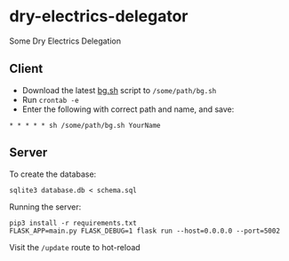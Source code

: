 # dry-electrics-delegator
Some Dry Electrics Delegation

## Client

- Download the latest [bg.sh](https://raw.githubusercontent.com/ryan-brown/dry-electrics-delegator/master/bg.sh) script to `/some/path/bg.sh`
- Run `crontab -e`
- Enter the following with correct path and name, and save:

```
* * * * * sh /some/path/bg.sh YourName
```

## Server
To create the database:
```
sqlite3 database.db < schema.sql
```

Running the server:
```
pip3 install -r requirements.txt
FLASK_APP=main.py FLASK_DEBUG=1 flask run --host=0.0.0.0 --port=5002
```

Visit the `/update` route to hot-reload
